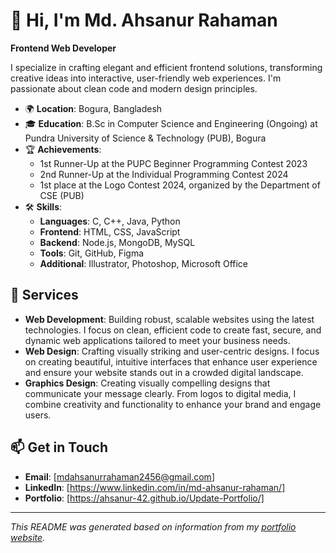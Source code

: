 # 👋 Hi, I'm Md. Ahsanur Rahaman

**Frontend Web Developer**

I specialize in crafting elegant and efficient frontend solutions, transforming creative ideas into interactive, user-friendly web experiences. I'm passionate about clean code and modern design principles.

- 🌍 **Location**: Bogura, Bangladesh
- 🎓 **Education**: B.Sc in Computer Science and Engineering (Ongoing) at Pundra University of Science & Technology (PUB), Bogura
- 🏆 **Achievements**:
  - 1st Runner-Up at the PUPC Beginner Programming Contest 2023
  - 2nd Runner-Up at the Individual Programming Contest 2024
  - 1st place at the Logo Contest 2024, organized by the Department of CSE (PUB)
- 🛠️ **Skills**:
  - **Languages**: C, C++, Java, Python
  - **Frontend**: HTML, CSS, JavaScript
  - **Backend**: Node.js, MongoDB, MySQL
  - **Tools**: Git, GitHub, Figma
  - **Additional**: Illustrator, Photoshop, Microsoft Office

## 🚀 Services

- **Web Development**: Building robust, scalable websites using the latest technologies. I focus on clean, efficient code to create fast, secure, and dynamic web applications tailored to meet your business needs.
- **Web Design**: Crafting visually striking and user-centric designs. I focus on creating beautiful, intuitive interfaces that enhance user experience and ensure your website stands out in a crowded digital landscape.
- **Graphics Design**: Creating visually compelling designs that communicate your message clearly. From logos to digital media, I combine creativity and functionality to enhance your brand and engage users.

## 📫 Get in Touch

- **Email**: [mdahsanurrahaman2456@gmail.com]
- **LinkedIn**: [https://www.linkedin.com/in/md-ahsanur-rahaman/]
- **Portfolio**: [https://ahsanur-42.github.io/Update-Portfolio/]

---

*This README was generated based on information from my [portfolio website](https://ahsanur-42.github.io/Update-Portfolio/).*
